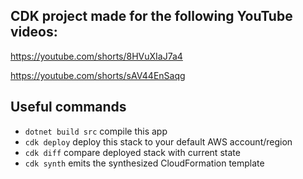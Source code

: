 ## CDK project made for the following YouTube videos:
https://youtube.com/shorts/8HVuXIaJ7a4

https://youtube.com/shorts/sAV44EnSaqg


## Useful commands

* `dotnet build src` compile this app
* `cdk deploy`       deploy this stack to your default AWS account/region
* `cdk diff`         compare deployed stack with current state
* `cdk synth`        emits the synthesized CloudFormation template
